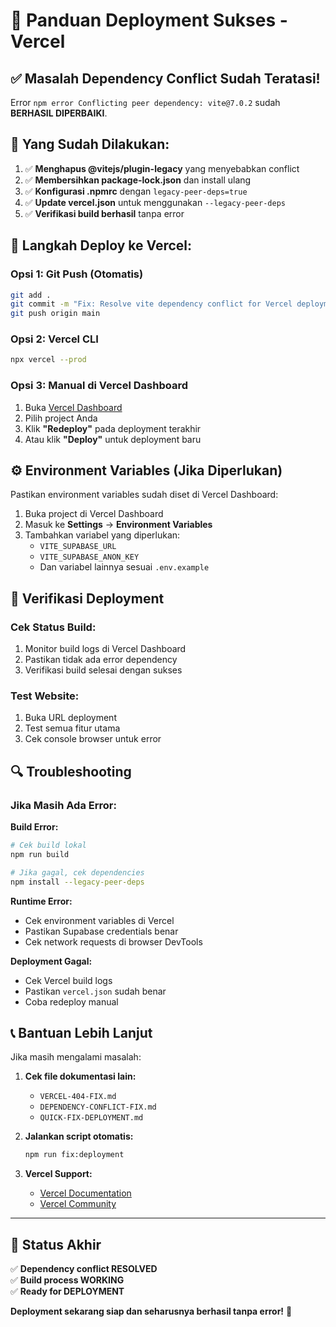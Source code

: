 # 🚀 Panduan Deployment Sukses - Vercel

## ✅ Masalah Dependency Conflict Sudah Teratasi!

Error `npm error Conflicting peer dependency: vite@7.0.2` sudah **BERHASIL DIPERBAIKI**.

## 🔧 Yang Sudah Dilakukan:

1. ✅ **Menghapus @vitejs/plugin-legacy** yang menyebabkan conflict
2. ✅ **Membersihkan package-lock.json** dan install ulang
3. ✅ **Konfigurasi .npmrc** dengan `legacy-peer-deps=true`
4. ✅ **Update vercel.json** untuk menggunakan `--legacy-peer-deps`
5. ✅ **Verifikasi build berhasil** tanpa error

## 🚀 Langkah Deploy ke Vercel:

### Opsi 1: Git Push (Otomatis)
```bash
git add .
git commit -m "Fix: Resolve vite dependency conflict for Vercel deployment"
git push origin main
```

### Opsi 2: Vercel CLI
```bash
npx vercel --prod
```

### Opsi 3: Manual di Vercel Dashboard
1. Buka [Vercel Dashboard](https://vercel.com/dashboard)
2. Pilih project Anda
3. Klik **"Redeploy"** pada deployment terakhir
4. Atau klik **"Deploy"** untuk deployment baru

## ⚙️ Environment Variables (Jika Diperlukan)

Pastikan environment variables sudah diset di Vercel Dashboard:

1. Buka project di Vercel Dashboard
2. Masuk ke **Settings** → **Environment Variables**
3. Tambahkan variabel yang diperlukan:
   - `VITE_SUPABASE_URL`
   - `VITE_SUPABASE_ANON_KEY`
   - Dan variabel lainnya sesuai `.env.example`

## 🎯 Verifikasi Deployment

### Cek Status Build:
1. Monitor build logs di Vercel Dashboard
2. Pastikan tidak ada error dependency
3. Verifikasi build selesai dengan sukses

### Test Website:
1. Buka URL deployment
2. Test semua fitur utama
3. Cek console browser untuk error

## 🔍 Troubleshooting

### Jika Masih Ada Error:

**Build Error:**
```bash
# Cek build lokal
npm run build

# Jika gagal, cek dependencies
npm install --legacy-peer-deps
```

**Runtime Error:**
- Cek environment variables di Vercel
- Pastikan Supabase credentials benar
- Cek network requests di browser DevTools

**Deployment Gagal:**
- Cek Vercel build logs
- Pastikan `vercel.json` sudah benar
- Coba redeploy manual

## 📞 Bantuan Lebih Lanjut

Jika masih mengalami masalah:

1. **Cek file dokumentasi lain:**
   - `VERCEL-404-FIX.md`
   - `DEPENDENCY-CONFLICT-FIX.md`
   - `QUICK-FIX-DEPLOYMENT.md`

2. **Jalankan script otomatis:**
   ```bash
   npm run fix:deployment
   ```

3. **Vercel Support:**
   - [Vercel Documentation](https://vercel.com/docs)
   - [Vercel Community](https://github.com/vercel/vercel/discussions)

---

## 🎉 Status Akhir

✅ **Dependency conflict RESOLVED**  
✅ **Build process WORKING**  
✅ **Ready for DEPLOYMENT**  

**Deployment sekarang siap dan seharusnya berhasil tanpa error!** 🚀